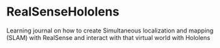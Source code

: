 # RealSenseHololens
Learning journal on how to create Simultaneous localization and mapping (SLAM) with RealSense and interact with that virtual world with Hololens

